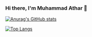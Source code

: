 ### Hi there, I'm Muhammad Athar 👋

[![Anurag's GitHub stats](https://github-readme-stats.vercel.app/api?username=Muhammad-athar105)](https://github.com/Muhammad-athar105/github-readme-stats)

[![Top Langs](https://github-readme-stats.vercel.app/api/top-langs/?username=Muhammad-athar105)](https://github.com/anuraghazra/github-readme-stats)
